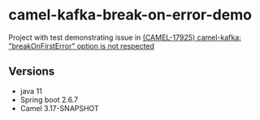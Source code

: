# camel-kafka-break-on-error-demo

Project with test demonstrating issue in [(CAMEL-17925) camel-kafka: "breakOnFirstError" option is not respected](https://issues.apache.org/jira/browse/CAMEL-17925)

## Versions
* java 11
* Spring boot 2.6.7
* Camel 3.17-SNAPSHOT
